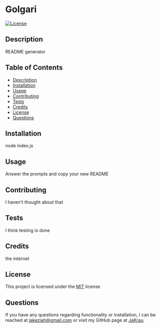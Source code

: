 # Golgari
[![License](https://img.shields.io/badge/License-MIT-yellow.svg)](https://opensource.org/licenses/MIT)

## Description

README generator

## Table of Contents


  - [Description](#description)
  - [Installation](#installation)
  - [Usage](#usage)
  - [Contributing](#contributing)
  - [Tests](#tests)
  - [Credits](#credits)
  - [License](#license)
  - [Questions](#questions)

## Installation

node index.js

## Usage

Answer the prompts and copy your new README

## Contributing

I haven't thought about that

## Tests

I think testing is done

## Credits

the internet

## License

This project is licensed under the [MIT](https://choosealicense.com/licenses/mit/) license

## Questions

If you have any questions regarding functionality or installation, I can be reached at jakeziah@gmail.com or visit my GitHub page at [JaKrau](https://github.com/JaKrau).

